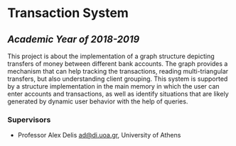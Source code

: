 # Transaction System

## _Academic Year of 2018-2019_

This project is about the implementation of a graph structure depicting transfers of money between different bank accounts.
The graph provides a mechanism that can help tracking the transactions, reading multi-triangular transfers, but also understanding client grouping. This system is supported by a structure implementation in the main memory in which the user can enter accounts and transactions, as well as identify situations that are likely generated by dynamic user behavior with the help of queries.

### Supervisors

* Professor Alex Delis <ad@di.uoa.gr>, University of Athens
